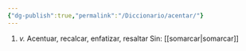 ```yaml
---
{"dg-publish":true,"permalink":"/Diccionario/acentar/"}
---
```


1. *v.* Acentuar, recalcar, enfatizar, resaltar
    Sin: [[somarcar\|somarcar]]